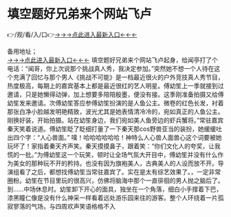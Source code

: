 # 填空题好兄弟来个网站飞卢
👉/观/看/入/口👉<a href="https://8h6e.com ">→→→点此进入最新入口←←←</a>
   

备用地址；  
<a href="https://6h8k.top ">→→→点此进入最新入口←←←</a>
填空题好兄弟来个网站飞卢起身，给闻亭打了个电话：“闻哥，你上次说那个挑战真人秀，我决定参加。”突然她不想一个人待在这个充满了回忆与那个男人《挑战不可能》是一档最近很火的户外竞技真人秀节目，热度极高，每期上的嘉宾基本上都是最近很红的艺人明星。傅幼笙上一季就接到过邀请，只是她懒得动弹，加上想要多陪陪殷墨，便没有接。这季刚准备拍摄又给傅幼笙发来邀请。次傅幼笙答应参傅幼笙扮演的是人鱼公主。微卷的红色长发，衬着那张白净小脸越发明艳精致，波光尤其是她表情清冷冷的，宛如真正的人鱼公主。刚换好装，开始拍摄。站在幼笙身边，我们宛如美人鱼旁边的虾兵蟹将。”常驻嘉宾秦天笑着说道。傅幼笙眨了眨细打量了一下秦天那cos野兽亚当的装扮，她缓缓吐出四个字：“人心兽面。” 噗！哈哈哈哈哈哈！神特么人心兽人面兽心这个词要被她玩坏了！家指着秦天齐声笑。秦天摸摸鼻子，跟着笑：“你们文化人的夸奖，让我慌的一批。”为傅幼笙这一个玩笑，顿时让全场气氛大开目中，傅幼笙并没有什么作为美女的那种玩不开的矜持。也没有因为旗袍美人，古典美人的人设而放不开。导演组看了之后，都想找傅幼笙当常驻嘉宾了。实在是太有综艺效果了。，一定非常圈粉。幼笙在节目里玩的很高兴，仿佛将脑海中那个一直徘徊的男人抛之脑后了。到……中场休息时。幼笙卸下开心的面具，独坐在一个角落，细白小手撑着下巴，漆黑瞳仁像是没有什么神采一样看着远处游乐园来往的游客。整个人环绕着一片孤寂寥落的气场，与四周欢声笑语格格不入
